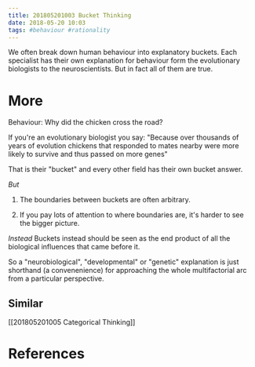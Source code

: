 ```yaml
---
title: 201805201003 Bucket Thinking
date: 2018-05-20 10:03
tags: #behaviour #rationality
---
```

We often break down human behaviour into explanatory buckets. Each specialist has their own explanation for behaviour form the evolutionary biologists to the neuroscientists. But in fact all of them are true.

# More
Behaviour: Why did the chicken cross the road?

If you're an evolutionary biologist you say:
"Because over thousands of years of evolution chickens that responded to mates nearby were more likely to survive and thus passed on more genes"

That is their "bucket" and every other field has their own bucket answer.

*But*
1. The boundaries between buckets are often arbitrary.

2. If you pay lots of attention to where boundaries are, it's harder to see the bigger picture.

*Instead*
Buckets instead should be seen as the end product of all the biological influences that came before it.

So a "neurobiological", "developmental" or "genetic" explanation is just shorthand (a convenenience) for approaching the whole multifactorial arc from a particular perspective.

## Similar
[[201805201005 Categorical Thinking]]

# References